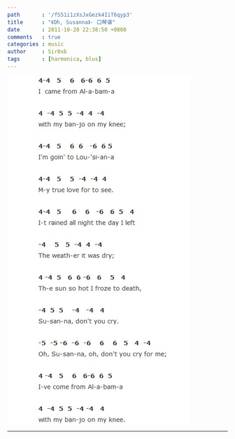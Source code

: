 ```yaml
---
path       : '/fS51i1zXsJxGezk4IiT6qyp3'
title      : "《Oh, Susanna》- 口琴谱"
date       : 2011-10-20 22:38:50 +0800
comments   : true
categories : music
author     : Sir0xb
tags       : [harmonica, blus]
---
```


<img src="/images/2011/2011-10-20-223850.jpg" alt="Oh, Susanna" />

***

